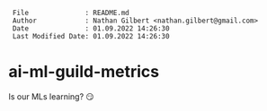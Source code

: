 ```
 File              : README.md
 Author            : Nathan Gilbert <nathan.gilbert@gmail.com>
 Date              : 01.09.2022 14:26:30
 Last Modified Date: 01.09.2022 14:26:30
```
# ai-ml-guild-metrics
Is our MLs learning? 😏
